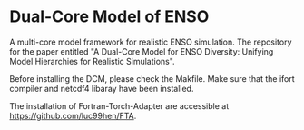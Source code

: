 # Dual-Core Model of ENSO
A multi-core model framework for realistic ENSO simulation. The repository for the paper entitled "A Dual-Core Model for ENSO Diversity: Unifying Model Hierarchies for Realistic Simulations".

Before installing the DCM, please check the Makfile.
Make sure that the ifort compiler and netcdf4 libaray have been installed.

The installation of Fortran-Torch-Adapter are accessible at https://github.com/luc99hen/FTA.
